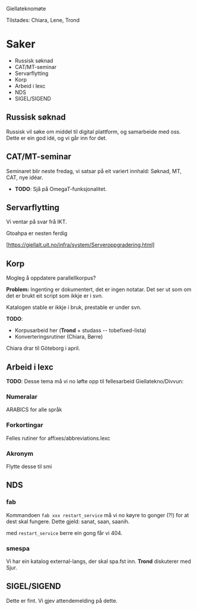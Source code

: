 Giellateknomøte

Tilstades: Chiara, Lene, Trond

# Saker

* Russisk søknad
* CAT/MT-seminar
* Servarflytting
* Korp
* Arbeid i lexc
* NDS
* SIGEL/SIGEND

##  Russisk søknad

Russisk vil søke om middel til digital plattform, og samarbeide med oss.
Dette er ein god idé, og vi går inn for det.

##  CAT/MT-seminar

Seminaret blir neste fredag, vi satsar på eit variert innhald:
Søknad, MT, CAT, nye idéar.
* **TODO**: Sjå på OmegaT-funksjonalitet.

##  Servarflytting
Vi ventar på svar frå IKT.

Gtoahpa er nesten ferdig

[https://giellalt.uit.no/infra/system/Serveroppgradering.html]

##  Korp

Mogleg å oppdatere parallellkorpus?

**Problem:** Ingenting er dokumentert, det er ingen notatar.
Det ser ut som om det er brukt eit script som ikkje er i svn.

Katalogen stable er ikkje i bruk, prestable er under svn.

**TODO**:
* Korpusarbeid her (**Trond** + studass -- tobefixed-lista)
* Konverteringsrutiner (Chiara, Børre)

Chiara drar til Göteborg i april.

## Arbeid i lexc

**TODO**: Desse tema må vi no løfte opp til fellesarbeid Giellatekno/Divvun:

### Numeralar
ARABICS for alle språk

### Forkortingar
Felles rutiner for affixes/abbreviations.lexc

### Akronym
Flytte desse til smi

##  NDS

### fab

Kommandoen `fab xxx restart_service` må vi no køyre to gonger (?!) for at dest skal fungere.
Dette gjeld: sanat, saan, saanih.

med `restart_service` berre ein gong får vi 404.

### smespa
Vi har ein katalog external-langs, der skal spa.fst inn.
**Trond** diskuterer med Sjur.

##  SIGEL/SIGEND

Dette er fint. Vi gjev attendemelding på dette.
